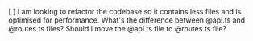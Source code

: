 [ ] I am looking to refactor the codebase so it contains less files and is optimised for performance. What's the difference between @api.ts and @routes.ts files?
Should I move the @api.ts file to @routes.ts file?